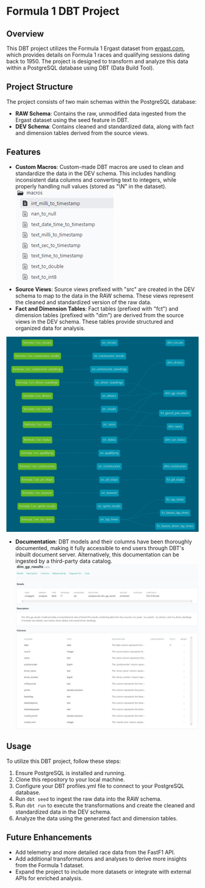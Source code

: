 # Formula 1 DBT Project

## Overview
This DBT project utilizes the Formula 1 Ergast dataset from [ergast.com](https://ergast.com/mrd/), which provides details on Formula 1 races and qualifying sessions dating back to 1950. The project is designed to transform and analyze this data within a PostgreSQL database using DBT (Data Build Tool).

## Project Structure
The project consists of two main schemas within the PostgreSQL database:
- **RAW Schema**: Contains the raw, unmodified data ingested from the Ergast dataset using the seed feature in DBT.
- **DEV Schema**: Contains cleaned and standardized data, along with fact and dimension tables derived from the source views.

## Features
- **Custom Macros**: Custom-made DBT macros are used to clean and standardize the data in the DEV schema. This includes handling inconsistent data columns and converting text to integers, while properly handling null values (stored as "\N" in the dataset).
![Project Macros](images/DBT%20Macros.jpg)
- **Source Views**: Source views prefixed with "src" are created in the DEV schema to map to the data in the RAW schema. These views represent the cleaned and standardized version of the raw data.
- **Fact and Dimension Tables**: Fact tables (prefixed with "fct") and dimension tables (prefixed with "dim") are derived from the source views in the DEV schema. These tables provide structured and organized data for analysis.
<img src="images/DBT%20Lineage%20Graph.jpg" alt="Project Lineage" width="800">

- **Documentation**: DBT models and their columns have been thoroughly documented, making it fully accessible to end users through DBT's inbuilt document server. Alternatively, this documentation can be ingested by a third-party data catalog.
![Project Documentation](images/DBT%20Model%20Documentation.jpg)
## Usage
To utilize this DBT project, follow these steps:
1. Ensure PostgreSQL is installed and running.
2. Clone this repository to your local machine.
3. Configure your DBT profiles.yml file to connect to your PostgreSQL database.
4. Run `dbt seed` to ingest the raw data into the RAW schema.
5. Run `dbt run` to execute the transformations and create the cleaned and standardized data in the DEV schema.
6. Analyze the data using the generated fact and dimension tables.

## Future Enhancements
- Add telemetry and more detailed race data from the FastF1 API.
- Add additional transformations and analyses to derive more insights from the Formula 1 dataset.
- Expand the project to include more datasets or integrate with external APIs for enriched analysis.
